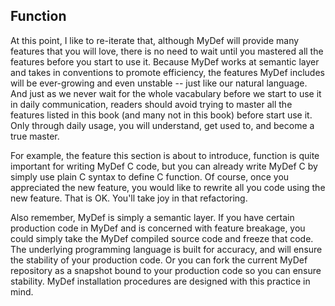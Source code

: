 ## Function

At this point, I like to re-iterate that, although MyDef will provide many features that you will love, there is no need to wait until you mastered all the features before you start to use it. Because MyDef works at semantic layer and takes in conventions to promote efficiency, the features MyDef includes will be ever-growing and even unstable -- just like our natural language. And just as we never wait for the whole vacabulary before we start to use it in daily communication, readers should avoid trying to master all the features listed in this book (and many not in this book) before start use it. Only through daily usage, you will understand, get used to, and become a true master. 

For example, the feature this section is about to introduce, function is quite important for writing MyDef C code, but you can already write MyDef C by simply use plain C syntax to define C function. Of course, once you appreciated the new feature, you would like to rewrite all you code using the new feature. That is OK. You'll take joy in that refactoring.

Also remember, MyDef is simply a semantic layer. If you have certain production code in MyDef and is concerned with feature breakage, you could simply take the MyDef compiled source code and freeze that code. The underlying programming language is built for accuracy, and will ensure the stability of your production code. Or you can fork the current MyDef repository as a snapshot bound to your production code so you can ensure stability. MyDef installation procedures are designed with this practice in mind.

